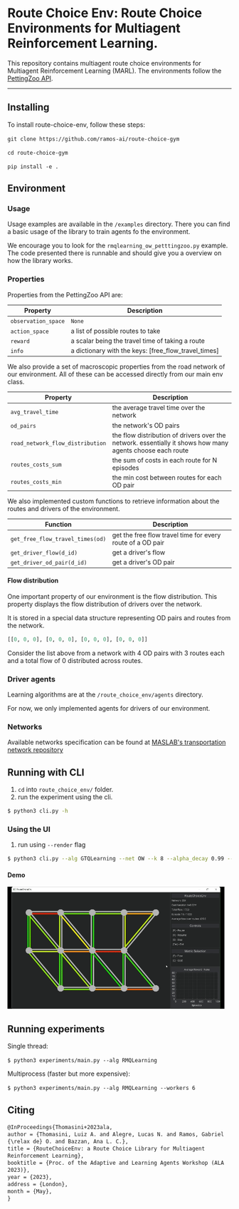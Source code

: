 # Route Choice Env: Route Choice Environments for Multiagent Reinforcement Learning.

This repository contains multiagent route choice environments for Multiagent Reinforcement Learning (MARL). The environments follow the [PettingZoo API](https://pettingzoo.farama.org/api/parallel/#).

---
## Installing

To install route-choice-env, follow these steps:

`git clone https://github.com/ramos-ai/route-choice-gym`

`cd route-choice-gym`

`pip install -e .`


## Environment

### Usage

Usage examples are available in the `/examples` directory.
There you can find a basic usage of the library to train agents fo the environment.

We encourage you to look for the `rmqlearning_ow_petttingzoo.py` example.
The code presented there is runnable and should give you a overview on how the library works.

### Properties

Properties from the PettingZoo API are:

| Property            | Description                                          |
|---------------------|------------------------------------------------------|
| `observation_space` | `None`                                               |
| `action_space`      | a list of possible routes to take                   |
| `reward`            | a scalar being the travel time of taking a route     |
| `info`              | a dictionary with the keys: [free_flow_travel_times] |

We also provide a set of macroscopic properties from the road network of our environment.
All of these can be accessed directly from our main env class.

| Property                         | Description                                                                                               |
|----------------------------------|-----------------------------------------------------------------------------------------------------------|
| `avg_travel_time`                | the average travel time over the network                                                                  |
| `od_pairs`                       | the network's OD pairs                                                                                    |
| `road_network_flow_distribution` | the flow distribution of drivers over the network. essentially it shows how many agents choose each route |
| `routes_costs_sum`               | the sum of costs in each route for N episodes                                   |
| `routes_costs_min`               | the min cost between routes for each OD pair                                                 |

We also implemented custom functions to retrieve information about the routes and drivers of the environment.

| Function                         | Description                                                |
|----------------------------------|------------------------------------------------------------|
| `get_free_flow_travel_times(od)` | get the free flow travel time for every route of a OD pair |
| `get_driver_flow(d_id)`          | get a driver's flow                                        |
| `get_driver_od_pair(d_id)`       | get a driver's OD pair                                     |


#### Flow distribution

One important property of our environment is the flow distribution.
This property displays the flow distribution of drivers over the network.

It is stored in a special data structure representing OD pairs and routes from the network.

```python
[[0, 0, 0], [0, 0, 0], [0, 0, 0], [0, 0, 0]]
```

Consider the list above from a network with 4 OD pairs with 3 routes each and a total flow of 0 distributed across routes.

### Driver agents

Learning algorithms are at the `/route_choice_env/agents` directory.

For now, we only implemented agents for drivers of our environment.

### Networks

Available networks specification can be found at [MASLAB's transportation network repository](https://github.com/maslab-ufrgs/transportation_networks)


## Running with CLI

1. `cd` into `route_choice_env/` folder.
2. run the experiment using the cli.

```bash
$ python3 cli.py -h
```

### Using the UI

1. run using `--render` flag

```bash
$ python3 cli.py --alg GTQLearning --net OW --k 8 --alpha_decay 0.99 --epsilon_decay 0.99 --episodes 1000 --render
```

#### Demo

![](https://github.com/ramos-ai/route-choice-env/blob/main/ui.gif)


## Running experiments

Single thread:

`$ python3 experiments/main.py --alg RMQLearning`

Multiprocess (faster but more expensive):

`$ python3 experiments/main.py --alg RMQLearning --workers 6`


## Citing

```
@InProceedings{Thomasini+2023ala,
author = {Thomasini, Luiz A. and Alegre, Lucas N. and Ramos, Gabriel {\relax de} O. and Bazzan, Ana L. C.},
title = {RouteChoiceEnv: a Route Choice Library for Multiagent Reinforcement Learning},
booktitle = {Proc. of the Adaptive and Learning Agents Workshop (ALA 2023)},
year = {2023},
address = {London},
month = {May},
}
```
